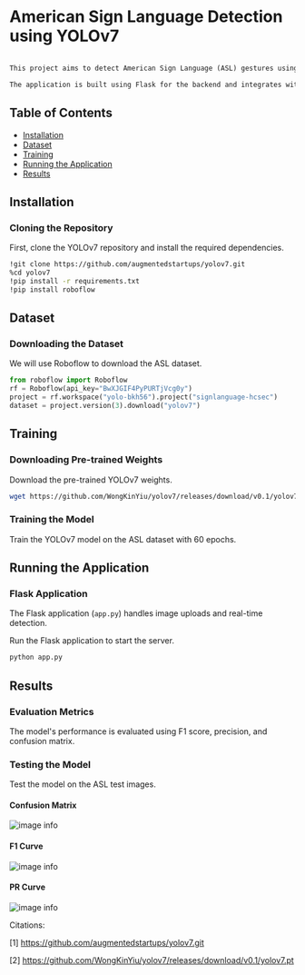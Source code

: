 # American Sign Language Detection using YOLOv7
```markdown

This project aims to detect American Sign Language (ASL) gestures using the YOLOv7 object detection model.

The application is built using Flask for the backend and integrates with YOLOv7 for real-time and image-based ASL detection.
```
## Table of Contents
- [Installation](#installation)
- [Dataset](#dataset)
- [Training](#training)
- [Running the Application](#running-the-application)
- [Results](#results)

## Installation

### Cloning the Repository
First, clone the YOLOv7 repository and install the required dependencies.

```bash
!git clone https://github.com/augmentedstartups/yolov7.git
%cd yolov7
!pip install -r requirements.txt
!pip install roboflow
```

## Dataset

### Downloading the Dataset
We will use Roboflow to download the ASL dataset.

```python
from roboflow import Roboflow
rf = Roboflow(api_key="BwXJGIF4PyPURTjVcg0y")
project = rf.workspace("yolo-bkh56").project("signlanguage-hcsec")
dataset = project.version(3).download("yolov7")
```

## Training

### Downloading Pre-trained Weights
Download the pre-trained YOLOv7 weights.

```bash
wget https://github.com/WongKinYiu/yolov7/releases/download/v0.1/yolov7.pt
```

### Training the Model
Train the YOLOv7 model on the ASL dataset with 60 epochs.

<!-- ```bash
%cd yolov7
!python train.py --img 640 --batch 4 --cfg cfg/training/yolov7.yaml --epochs 60 --data signlanguage-3/data.yaml --weights 'yolov7.pt' --cache --device 0
``` -->

## Running the Application

### Flask Application
The Flask application (`app.py`) handles image uploads and real-time detection.

Run the Flask application to start the server.

```bash
python app.py
```

## Results

### Evaluation Metrics
The model's performance is evaluated using F1 score, precision, and confusion matrix.

### Testing the Model
Test the model on the ASL test images.

#### Confusion Matrix 
![image info](https://github.com/adityaazad79/Sign_Lang_Detection/blob/master/Images/Confusion_Matrix.png?raw=true)

#### F1 Curve
![image info](https://github.com/adityaazad79/Sign_Lang_Detection/blob/master/Images/F1_Curve.png?raw=true)

#### PR Curve
![image info](https://github.com/adityaazad79/Sign_Lang_Detection/blob/master/Images/PR_Curve.png?raw=true)



Citations:

[1] https://github.com/augmentedstartups/yolov7.git

[2] https://github.com/WongKinYiu/yolov7/releases/download/v0.1/yolov7.pt